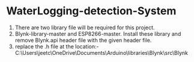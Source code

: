 # WaterLogging-detection-System

1. There are two library file will be required for this project.
2. Blynk-library-master and ESP8266-master. Install these library and remove Blynk.api header file with the given header file. 
3. replace the .h file at the location:-  C:\Users\jeetc\OneDrive\Documents\Arduino\libraries\Blynk\src\Blynk
